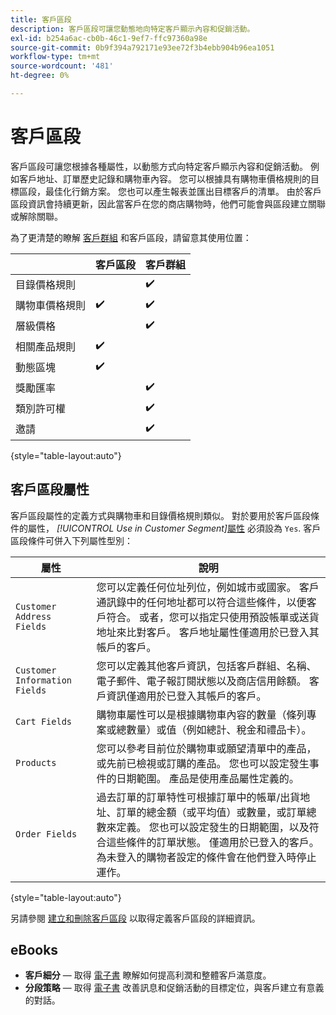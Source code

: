 ```yaml
---
title: 客戶區段
description: 客戶區段可讓您動態地向特定客戶顯示內容和促銷活動。
exl-id: b254a6ac-cb0b-46c1-9ef7-ffc97360a98e
source-git-commit: 0b9f394a792171e93ee72f3b4ebb904b96ea1051
workflow-type: tm+mt
source-wordcount: '481'
ht-degree: 0%

---
```


# 客戶區段

客戶區段可讓您根據各種屬性，以動態方式向特定客戶顯示內容和促銷活動。 例如客戶地址、訂單歷史記錄和購物車內容。 您可以根據具有購物車價格規則的目標區段，最佳化行銷方案。 您也可以產生報表並匯出目標客戶的清單。 由於客戶區段資訊會持續更新，因此當客戶在您的商店購物時，他們可能會與區段建立關聯或解除關聯。

為了更清楚的瞭解 [客戶群組](../customers/customer-groups.md) 和客戶區段，請留意其使用位置：

|  | 客戶區段 | 客戶群組 |
|--- |--- |--- |
| 目錄價格規則 |  | ✔️ |
| 購物車價格規則 | ✔️ | ✔️ |
| 層級價格 |  | ✔️ |
| 相關產品規則 | ✔️ |  |
| 動態區塊 | ✔️ |  |
| 獎勵匯率 |  | ✔️ |
| 類別許可權 |  | ✔️ |
| 邀請 |  | ✔️ |

{style="table-layout:auto"}

## 客戶區段屬性

客戶區段屬性的定義方式與購物車和目錄價格規則類似。 對於要用於客戶區段條件的屬性， _[!UICONTROL Use in Customer Segment]_[屬性](attribute-properties.md#) 必須設為 `Yes`. 客戶區段條件可併入下列屬性型別：

| 屬性 | 說明 |
|---|---|
| `Customer Address Fields` | 您可以定義任何位址列位，例如城市或國家。 客戶通訊錄中的任何地址都可以符合這些條件，以便客戶符合。 或者，您可以指定只使用預設帳單或送貨地址來比對客戶。 客戶地址屬性僅適用於已登入其帳戶的客戶。 |
| `Customer Information Fields` | 您可以定義其他客戶資訊，包括客戶群組、名稱、電子郵件、電子報訂閱狀態以及商店信用餘額。 客戶資訊僅適用於已登入其帳戶的客戶。 |
| `Cart Fields` | 購物車屬性可以是根據購物車內容的數量（條列專案或總數量）或值（例如總計、稅金和禮品卡）。 |
| `Products` | 您可以參考目前位於購物車或願望清單中的產品，或先前已檢視或訂購的產品。 您也可以設定發生事件的日期範圍。 產品是使用產品屬性定義的。 |
| `Order Fields` | 過去訂單的訂單特性可根據訂單中的帳單/出貨地址、訂單的總金額（或平均值）或數量，或訂單總數來定義。 您也可以設定發生的日期範圍，以及符合這些條件的訂單狀態。 僅適用於已登入的客戶。 為未登入的購物者設定的條件會在他們登入時停止運作。 |

{style="table-layout:auto"}

另請參閱 [建立和刪除客戶區段](../customers/customer-segment-create.md) 以取得定義客戶區段的詳細資訊。

## eBooks

- **客戶細分**  — 取得 [電子書](https://business.adobe.com/resources/identifying-your-most-profitable-customers-introduction-customer-segmentation.html) 瞭解如何提高利潤和整體客戶滿意度。
- **分段策略**  — 取得 [電子書](https://business.adobe.com/resources/3-segmentation-tactics-ignite-conversion.html) 改善訊息和促銷活動的目標定位，與客戶建立有意義的對話。
